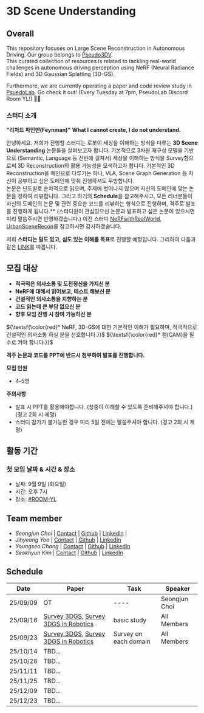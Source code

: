# 3D Scene Understanding

<!--
![model overview](NeRFwithRealWorld.png)
--> 

## Overall
This repository focuses on Large Scene Reconstruction in Autonomous Driving. Our group belongs to [Pseudo3DV](https://github.com/Pseudo-Lab/Pseudo3DV). </br>
This curated collection of resources is related to tackling real-world challenges in autonomous driving perception using NeRF (Neural Radiance Fields) and 3D Gaussian Splatting (3D-GS).

Furthermore, we are currently operating a paper and code review study in [PsuedoLab](https://discord.gg/mNAT2GKM). Go check it out!
(Every Tuesday at 7pm, PseudoLab Discord Room YL!) 🚗💡

### 스터디 소개
**"리처드 파인만(Feynman)"**
**What I cannot create, I do not understand.**

안녕하세요. 저희가 진행할 스터디는 로봇이 세상을 이해하는 방식을 다루는 **3D Scene Understanding** 논문들을 살펴보고자 합니다. 기본적으로 3차원 재구성 모델을 기반으로 (Semantic, Language 등 전반에 걸쳐서) 세상을 이해하는 방식을 Survey함으로써 3D Reconstruction의 활용 가능성을 모색하고자 합니다. 기본적인 3D Reconstruction을 메인으로 다루기는 하나, VLA, Scene Graph Generation 등 자신이 공부하고 싶은 도메인에 맞춰 진행하셔도 무방합니다.</br>
논문은 년도별로 순차적으로 읽으며, 주제에 벗어나지 않으며 자신의 도메인에 맞는 논문을 정하여 리뷰합니다. 그리고 하기의 **Schedule**을 참고해주시고, 모든 러너분들이 자신의 도메인의 논문 및 관련 중요한 코드를 리뷰하는 형식으로 진행하며, 격주로 발표를 진행하게 됩니다.** (스터디원이 관심있으신 논문과 발표하고 싶은 논문이 있으시면 미리 말씀주시면 반영하겠습니다.)
이전 스터디 [NeRFwithRealWorld](https://github.com/Pseudo-Lab/NeRFwithRealWorld), [UrbanSceneRecon](https://github.com/Pseudo-Lab/UrbanSceneRecon)를 참고하시면 감사하겠습니다.

저희 **스터디는 밀도 있고, 심도 있는 이해를 목표**로 진행할 예정입니다. 
그리하여 다음과 같은 [LINK](https://github.com/Pseudo-Lab/Pseudo3DV)를 따릅니다.

## 모집 대상
- **적극적은 의사소통 및 도전정신을 가지신 분**
- **NeRF에 대해서 읽어보고, 테스트 해보신 분**
- **건설적인 의사소통을 지향하는 분**
- **코드 읽는데 큰 부담 없으신 분**
- **향후 모임 진행 시 참여 가능하신 분**

${\textsf{\color{red}* NeRF, 3D-GS에 대한 기본적인 이해가 필요하며, 적극적으로 건설적인 의사소통 하실 분을 선호합니다.}}$
${\textsf{\color{red}*  캠(CAM)을 필수로 켜야 합니다.}}$

**격주 논문과 코드를 PPT에 반드시 첨부하여 발표를 진행합니다.**

**모집 인원**
- 4-5명

**주의사항**
  - 발표 시 PPT를 활용해야합니다. (청중이 이해할 수 있도록 준비해주셔야 합니다.)  (경고 2회 시 제명)
  - 스터디 참가가 불가능한 경우 미리 5일 전에는 말씀주셔야 합니다. (경고 2회 시 제명)

## 활동 기간
### 첫 모임 날짜 & 시간 & 장소
- 날짜: 9월 9일 (화요일)
- 시간: 오후 7시
- 장소: [#ROOM-YL](https://discord.gg/nbpAWKUm)


## Team member
- _Seongjun Choi_ | [Contact](sjchoi.dp@gmail.com) | [Github](https://github.com/DrawingProcess) | [LinkedIn](https://www.linkedin.com/in/seongjun-choi-60b718205/) |
- _Jihyeong Yoo_ | [Contact](jihyeongyoo566@gmail.com) | [Github](https://github.com/Shhyea) | [LinkedIn](https://www.linkedin.com/in/%EC%A7%80%ED%98%95-%EC%9C%A0-99b701326/)
- _Youngseo Chang_ | [Contact](jysjis7@gmail.com) | [Github](https://github.com/j-ys) | [LinkedIn](https://www.linkedin.com/in/youngseo-chang-b7552b26b?utm_source=share&utm_campaign=share_via&utm_content=profile&utm_medium=ios_app)
- _Seokhyun Kim_ | [Contact](k0104912@gmail.com) | [Github](https://github.com/kimsuckhyun) | [LinkedIn](www.linkedin.com/in/kimseokhyun02)

## Schedule

| Date | Paper | Task | Speaker |
| -------- | -------- | ---- | ---- |
| 25/09/09 | OT       | ---- | Seongjun Choi |
| 25/09/16 | [Survey 3DGS](https://arxiv.org/abs/2401.03890), [Survey 3DGS in Robotics](https://arxiv.org/abs/2410.12262) | basic study  | All Members |
| 25/09/23 | [Survey 3DGS](https://arxiv.org/abs/2401.03890), [Survey 3DGS in Robotics](https://arxiv.org/abs/2410.12262) | Survey on each domain | All Members |
| 25/10/14 | TBD... |
| 25/10/28 | TBD... |
| 25/11/11 | TBD... |
| 25/11/25 | TBD... |
| 25/12/09 | TBD... |
| 25/12/23 | TBD... |
